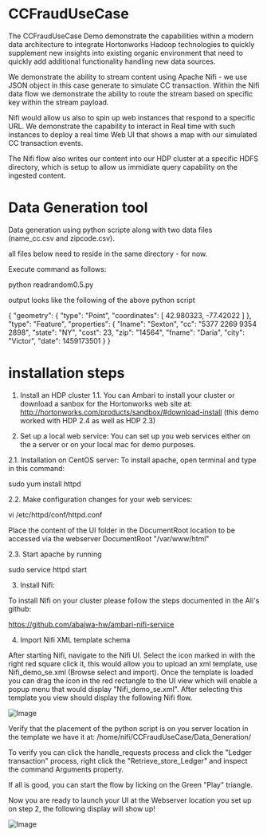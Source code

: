# CCFraudUseCase

The CCFraudUseCase Demo demonstrate the capabilities within a modern data architecture to integrate Hortonworks Hadoop technologies to quickly 
supplement new insights into existing organic environment that need to quickly add additional functionality handling new data sources.

We demonstrate the ability to stream content using Apache Nifi - we use JSON object in this case generate to simulate CC transaction.
Within the Nifi data flow we demonstrate the ability to route the stream based on specific key within the stream payload.

Nifi would allow us also to spin up web instances that respond to a specific URL. We demonstrate the capability to interact in Real time 
with such instances to deploy a real time Web UI that shows a map with our simulated CC transaction events.

The Nifi flow also writes our content into our HDP cluster at a specific HDFS directory, which is setup to allow us immidiate query capability on 
the ingested content. 
 

# Data Generation tool
Data generation using python scripte along with two data files (name_cc.csv and zipcode.csv).

all files below need to reside in the same directory - for now.

Execute command as follows:

python readrandom0.5.py

output looks like the following of the above python script

{
  "geometry": {
    "type": "Point",
    "coordinates": [
      42.980323,
      -77.42022
    ]
  },
  "type": "Feature",
  "properties": {
    "lname": "Sexton",
    "cc": "5377 2269 9354 2898",
    "state": "NY",
    "cost": 23,
    "zip": "14564",
    "fname": "Daria",
    "city": "Victor",
    "date": 1459173501
  }
}

# installation steps

1. Install an HDP cluster 
1.1. You can Ambari to install your cluster or download a sanbox for the Hortonworks web site at:
http://hortonworks.com/products/sandbox/#download-install
(this demo worked with HDP 2.4 as well as HDP 2.3)

2. Set up a local web service:
You can set up you web services either on the a server or on your local mac for demo purposes. 

2.1. Installation on CentOS server:
To install apache, open terminal and type in this command:

sudo yum install httpd

2.2. Make configuration changes for your web services:

vi /etc/httpd/conf/httpd.conf

Place the content of the UI folder in the DocumentRoot location to be accessed via the webserver
DocumentRoot "/var/www/html"


2.3. Start apache by running

sudo service httpd start


3. Install Nifi:

To install Nifi on your cluster please follow the steps documented in the Ali's github:

https://github.com/abajwa-hw/ambari-nifi-service


4. Import Nifi XML template schema 

After starting Nifi, navigate to the Nifi UI.
Select the icon marked in with the right red square click it, this 
would allow you to upload an xml template, use Nifi_demo_se.xml
(Browse select and import).
Once the template is loaded you can drag the icon in the red rectangle to the UI view 
which will enable a popup menu that would display "Nifi_demo_se.xml".
After selecting this template you view should display the following Nifi flow.

![Image](../master/Screenshot/Nifi-ui1.jpg?raw=true)

Verify that the placement of the python script is on you server location in the template we have it at:
 /home/nifi/CCFraudUseCase/Data_Generation/
 
 To verify you can click the handle_requests process and click the "Ledger transaction" process, 
 right click the "Retrieve_store_Ledger" and inspect the command Arguments property.
 
 If all is good, you can start the flow by licking on the Green "Play" triangle.
 
 Now you are ready to launch your UI at the Webserver location you set up on step 2, the 
 following display will show up!
 
 ![Image](../master/Screenshot/ScreenUI-Nifi-HDP.png?raw=true)
 

